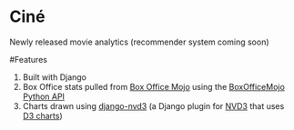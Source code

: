 Ciné
====
Newly released movie analytics (recommender system coming soon)

#Features
 1. Built with Django
 2. Box Office stats pulled from [Box Office Mojo](http://boxofficemojo.com/) using the [BoxOfficeMojo Python API](https://github.com/hyperbit/BoxOfficeMojoAPI)
 3. Charts drawn using [django-nvd3](https://github.com/areski/django-nvd3/blob/develop/django_nvd3/templatetags/nvd3_tags.py) (a Django plugin for [NVD3](http://nvd3.org/) that uses [D3 charts](http://d3js.org/))
